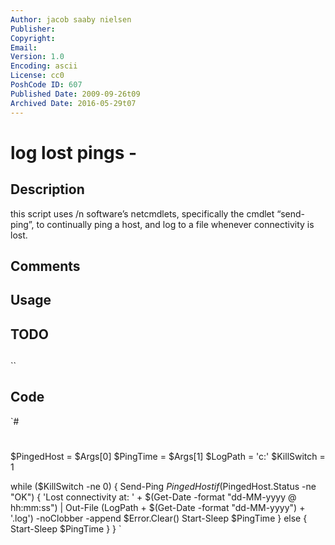 ```yaml
---
Author: jacob saaby nielsen
Publisher: 
Copyright: 
Email: 
Version: 1.0
Encoding: ascii
License: cc0
PoshCode ID: 607
Published Date: 2009-09-26t09
Archived Date: 2016-05-29t07
---
```


# log lost pings - 

## Description

this script uses /n software’s netcmdlets, specifically the cmdlet “send-ping”, to continually ping a host, and log to a file whenever connectivity is lost.

## Comments



## Usage



## TODO



## 

``

## Code

`#
 #
 
 $PingedHost = $Args[0]
 $PingTime = $Args[1]
 $LogPath = 'c:\'
 $KillSwitch = 1
 
 while ($KillSwitch -ne 0)
 {
 	Send-Ping $PingedHost
 	if ($PingedHost.Status -ne "OK")
 		{
 			'Lost connectivity at: ' + $(Get-Date -format "dd-MM-yyyy @ hh:mm:ss") | Out-File $($LogPath + $(Get-Date -format "dd-MM-yyyy") + '.log') -noClobber -append
 			$Error.Clear()
 			Start-Sleep $PingTime
 		}
 	else
 		{
 			Start-Sleep $PingTime
 		}
 }
`

